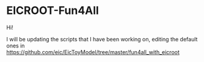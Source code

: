 # EICROOT-Fun4All

Hi!

I will be updating the scripts that I have been working on, editing the default ones in https://github.com/eic/EicToyModel/tree/master/fun4all_with_eicroot
